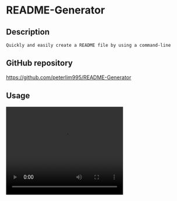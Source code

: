 # README-Generator

## Description

```
Quickly and easily create a README file by using a command-line

```

## GitHub repository

https://github.com/peterlim995/README-Generator



## Usage
<video width="320" height="240" controls>
  <source src="https://user-images.githubusercontent.com/115592345/207998333-3681d070-f8bf-4fef-bee0-3042701747ed.mp4" type="video/mp4">
  
</video>


